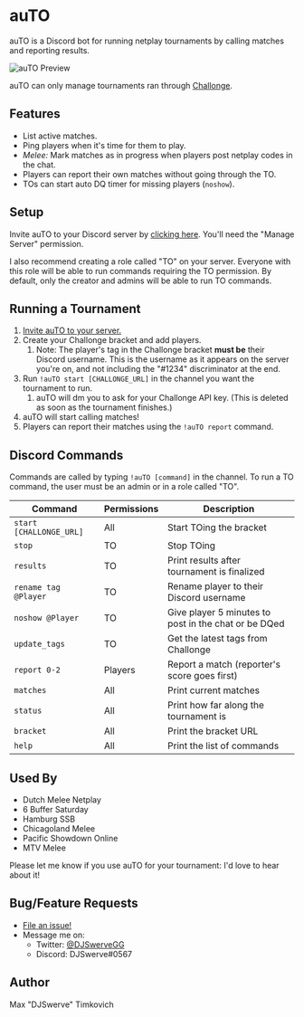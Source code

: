 # auTO

auTO is a Discord bot for running netplay tournaments by calling matches and reporting results.

![auTO Preview][preview]

auTO can only manage tournaments ran through [Challonge](https://challonge.com).

## Features
* List active matches.
* Ping players when it's time for them to play.
* *Melee:* Mark matches as in progress when players post netplay codes in the chat.
* Players can report their own matches without going through the TO.
* TOs can start auto DQ timer for missing players (`noshow`).

## Setup

Invite auTO to your Discord server by [clicking here][invite]. You'll need the "Manage Server"
permission.

I also recommend creating a role called "TO" on your server. Everyone with this role will
be able to run commands requiring the TO permission. By default, only the creator and admins
will be able to run TO commands.

## Running a Tournament

1. [Invite auTO to your server.][setup]
2. Create your Challonge bracket and add players.
    1. Note: The player's tag in the Challonge bracket **must be** their Discord username. This is
    the username as it appears on the server you're on, and not including the "#1234" discriminator
    at the end.
3. Run `!auTO start [CHALLONGE_URL]` in the channel you want the tournament to run.
    1. auTO will dm you to ask for your Challonge API key. (This is deleted as soon as the
       tournament finishes.)
4. auTO will start calling matches!
5. Players can report their matches using the `!auTO report` command.

## Discord Commands

Commands are called by typing `!auTO [command]` in the channel. To run a TO command,
the user must be an admin or in a role called "TO".

| Command                 | Permissions | Description                                          |
|-------------------------|-------------|------------------------------------------------------|
| `start [CHALLONGE_URL]` | All         | Start TOing the bracket                              |
| `stop`                  | TO          | Stop TOing                                           |
| `results`               | TO          | Print results after tournament is finalized          |
| `rename tag @Player`    | TO          | Rename player to their Discord username              |
| `noshow @Player`        | TO          | Give player 5 minutes to post in the chat or be DQed |
| `update_tags`           | TO          | Get the latest tags from Challonge                   |
| `report 0-2`            | Players     | Report a match (reporter's score goes first)         |
| `matches`               | All         | Print current matches                                |
| `status`                | All         | Print how far along the tournament is                |
| `bracket`               | All         | Print the bracket URL                                |
| `help`                  | All         | Print the list of commands                           |

## Used By
* Dutch Melee Netplay
* 6 Buffer Saturday
* Hamburg SSB
* Chicagoland Melee
* Pacific Showdown Online
* MTV Melee

Please let me know if you use auTO for your tournament: I'd love to hear about it!

## Bug/Feature Requests

* [File an issue!](https://github.com/mtimkovich/auTO/issues)
* Message me on:
  * Twitter: [@DJSwerveGG][twitter]
  * Discord: DJSwerve#0567

## Author

Max "DJSwerve" Timkovich

[setup]: https://github.com/mtimkovich/auTO#setup
[invite]: https://discordapp.com/api/oauth2/authorize?client_id=687888371556548680&permissions=75840&scope=bot
[preview]: https://raw.githubusercontent.com/mtimkovich/auTO/master/img/auTO_preview.png
[twitter]: https://twitter.com/DJSwerveGG
